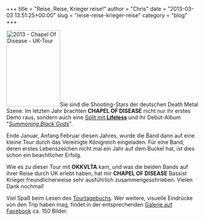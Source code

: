 +++
title = "Reise, Reise, Krieger reise!"
author = "Chris"
date = "2013-03-03 13:51:25+00:00"
slug = "reise-reise-krieger-reise"
category = "blog"
+++

<img src="http://necroslaughter.de/wp-content/uploads/2013/01/2013-Chapel-Of-Disease-UK-Tour-141x200.jpg" alt="2013 - Chapel Of Disease - UK-Tour" width="141" height="200" class="alignleft size-medium wp-image-9828" />Sie sind die Shooting-Stars der deutschen Death Metal Szene. Im letzten Jahr brachten **CHAPEL OF DISEASE** nicht nur ihr erstes Demo raus, sondern auch eine <a href="http://necroslaughter.de/2012/08/lifeless-chapel-of-disease-chapel-of-a-lifeless-cult/" title="Lifeless – Chapel Of Disease – Chapel Of A Lifeless Cult">Split mit **Lifeless**</a> und ihr Debüt-Album "<a href="http://necroslaughter.de/2012/12/chapel-of-disease-summoning-black-gods/" title="Chapel Of Disease – Summoning Black Gods">_Summoning Black Gods_</a>".

Ende Januar, Anfang Februar diesen Jahres, wurde die Band dann auf eine kleine Tour durch das Vereinigte Königreich eingeladen. Für eine Band, deren erstes Lebenszeichen nicht mal ein Jahr auf dem Buckel hat, ist dies schon ein beachtlicher Erfolg.

Wie es zu dieser Tour mit **OKKVLTA** kam, und was die beiden Bands auf ihrer Reise durch UK erlebt haben, hat mir **CHAPEL OF DISEASE** Bassist Krieger freundlicherweise sehr ausführlich zusammengeschrieben. Vielen Dank nochmal!

Viel Spaß beim Lesen des <a href="http://necroslaughter.de/2013/03/chapel-of-disease-uk-tourtagebuch-2013/">Tourtagebuchs</a>. Wer weitere, visuelle Eindrücke von den Trip haben mag, findet in der entsprechenden <a href="https://www.facebook.com/media/set/?set=a.562062250471187.133912.355427377801343&type=3">Galerie auf Facebook</a> ca. 150 Bilder.
